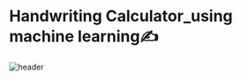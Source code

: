 # Handwriting Calculator_using machine learning✍️


![header](https://capsule-render.vercel.app/api?type=wave&color=gradient&e4e8ff&height=300&section=header&text=Handwriting%20calculator&desc=using%20machine%20learning&fontSize=40&demo=wave)
